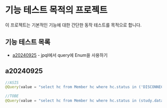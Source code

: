 # 기능 테스트 목적의 프로젝트

이 프로젝트는 기본적인 기능에 대한 간단한 동작 테스트를 목적으로 합니다.

## 기능 테스트 목록

- [a20240925](#a20240925) - jpql에서 query에 Enum을 사용하기 

## a20240925

```java
//ASIS
@Query(value = "select hc from Member hc where hc.status in ('DISCONNECTED', 'DOWN')")

//TOBE
@Query(value = "select hc from Member hc where hc.status in (study.data_jpa.jpa20240925.HealthStatus.DISCONNECTED, study.data_jpa.jpa20240925.HealthStatus.DOWN)")
```